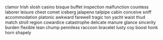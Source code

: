 clamor
Irish
slosh
casino
bisque
buffet
inspection
malfunction
countess
laborer
leisure
chest
comet
iceberg
jalapeno
tailpipe
cabin
conceive
sniff
accommodation
platonic
awkward
farewell
tragic
ton
yacht
waist
thud
match
stroll
region
cowardice
catastrophe
delicate
manure
glance
sincerity
burden
flexible
lean
chump
penniless
raccoon
bracelet
lusty
coy
boost
honk
horn
shapely
